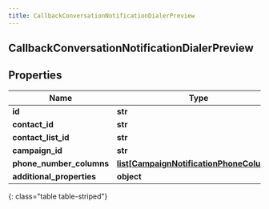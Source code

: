 ```yaml
---
title: CallbackConversationNotificationDialerPreview
---
```

## CallbackConversationNotificationDialerPreview

## Properties

|Name | Type | Description | Notes|
|------------ | ------------- | ------------- | -------------|
| **id** | **str** |  | [optional] |
| **contact_id** | **str** |  | [optional] |
| **contact_list_id** | **str** |  | [optional] |
| **campaign_id** | **str** |  | [optional] |
| **phone_number_columns** | [**list[CampaignNotificationPhoneColumns]**](CampaignNotificationPhoneColumns.html) |  | [optional] |
| **additional_properties** | **object** |  | [optional] |
{: class="table table-striped"}


